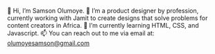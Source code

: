 👋 Hi, I’m Samson Olumoye.
👀 I’m a product designer by profession, currently working with Jamit to create designs that solve problems for content creators in Africa.
🌱 I’m currently learning HTML, CSS, and Javascript.
📫 You can reach out to me via email at: olumoyesamson@gmail.com
